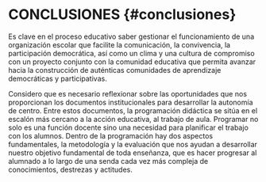 # CONCLUSIONES {#conclusiones}

Es clave en el proceso educativo saber gestionar el funcionamiento de una organización escolar que facilite la comunicación, la convivencia, la participación democrática, así como un clima y una cultura de compromiso con un proyecto conjunto con la comunidad educativa que permita avanzar hacia la construcción de auténticas comunidades de aprendizaje democráticas y participativas.

Considero que es necesario reflexionar sobre las oportunidades que nos proporcionan los documentos institucionales para desarrollar la autonomía de centro. Entre estos documentos, la programación didáctica se sitúa en el escalón más cercano a la acción educativa, al trabajo de aula. Programar no solo es una función docente sino una necesidad para planificar el trabajo con los alumnos. Dentro de la programación hay dos aspectos fundamentales, la metodología y la evaluación que nos ayudan a desarrollar nuestro objetivo fundamental de toda enseñanza, que es hacer progresar al alumnado a lo largo de una senda cada vez más compleja de conocimientos, destrezas y actitudes.